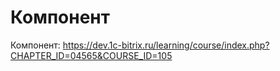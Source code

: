# Компонент
Компонент: https://dev.1c-bitrix.ru/learning/course/index.php?CHAPTER_ID=04565&COURSE_ID=105
